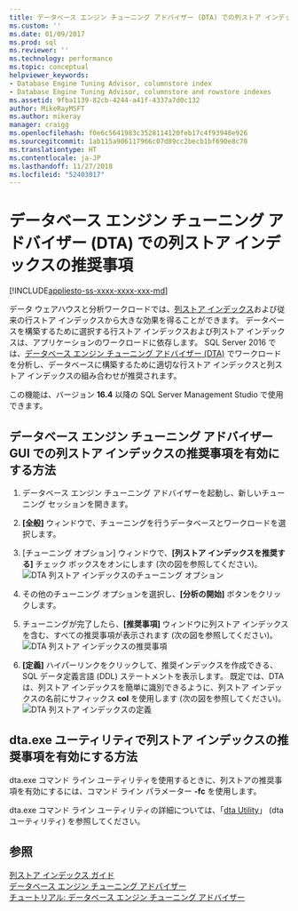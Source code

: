 ```yaml
---
title: データベース エンジン チューニング アドバイザー (DTA) での列ストア インデックスの推奨事項 | Microsoft Docs
ms.custom: ''
ms.date: 01/09/2017
ms.prod: sql
ms.reviewer: ''
ms.technology: performance
ms.topic: conceptual
helpviewer_keywords:
- Database Engine Tuning Advisor, columnstore index
- Database Engine Tuning Advisor, columnstore and rowstore indexes
ms.assetid: 9fba1139-82cb-4244-a41f-4337a7d0c132
author: MikeRayMSFT
ms.author: mikeray
manager: craigg
ms.openlocfilehash: f0e6c5641983c3528114120feb17c4f93948e926
ms.sourcegitcommit: 1ab115a906117966c07d89cc2becb1bf690e8c78
ms.translationtype: HT
ms.contentlocale: ja-JP
ms.lasthandoff: 11/27/2018
ms.locfileid: "52403017"
---
```

# <a name="columnstore-index-recommendations-in-database-engine-tuning-advisor-dta"></a>データベース エンジン チューニング アドバイザー (DTA) での列ストア インデックスの推奨事項
[!INCLUDE[appliesto-ss-xxxx-xxxx-xxx-md](../../includes/appliesto-ss-xxxx-xxxx-xxx-md.md)]

 
  データ ウェアハウスと分析ワークロードでは、[列ストア インデックス](../../t-sql/statements/create-columnstore-index-transact-sql.md)および従来の行ストア インデックスから大きな効果を得ることができます。 データベースを構築するために選択する行ストア インデックスおよび列ストア インデックスは、アプリケーションのワークロードに依存します。 SQL Server 2016 では、[データベース エンジン チューニング アドバイザー (DTA)](../../relational-databases/performance/database-engine-tuning-advisor.md) でワークロードを分析し、データベースに構築するために適切な行ストア インデックスと列ストア インデックスの組み合わせが推奨されます。 
  
 この機能は、バージョン **16.4** 以降の SQL Server Management Studio で使用できます。 
  
## <a name="how-to-enable-columnstore-index-recommendations-in-database-engine-tuning-advisor-gui"></a>データベース エンジン チューニング アドバイザー GUI での列ストア インデックスの推奨事項を有効にする方法

  
  1. データベース エンジン チューニング アドバイザーを起動し、新しいチューニング セッションを開きます。
  
  2. **[全般]** ウィンドウで、チューニングを行うデータベースとワークロードを選択します。
  
  3. [チューニング オプション] ウィンドウで、**[列ストア インデックスを推奨する]** チェック ボックスをオンにします (次の図を参照してください)。
  ![DTA 列ストア インデックスのチューニング オプション](../../relational-databases/performance/media/dta-columnstore-indexes-tuning-option.gif)
 
  4. その他のチューニング オプションを選択し、**[分析の開始]** ボタンをクリックします。
  
  5. チューニングが完了したら、**[推奨事項]** ウィンドウに列ストア インデックスを含む、すべての推奨事項が表示されます (次の図を参照してください)。      
  ![DTA 列ストア インデックスの推奨事項](../../relational-databases/performance/media/dta-columnstore-index-recommendation.gif)
  
  6. **[定義]** ハイパーリンクをクリックして、推奨インデックスを作成できる、SQL データ定義言語 (DDL) ステートメントを表示します。 既定では、DTA は、列ストア インデックスを簡単に識別できるように、列ストア インデックスの名前にサフィックス **col** を使用します (次の図を参照してください)。
  ![DTA 列ストア インデックスの定義](../../relational-databases/performance/media/dta-columnstore-index-definition.gif) 
  
  
  ## <a name="how-to-enable-columnstore-index-recommendations-in-dtaexe-utility"></a>dta.exe ユーティリティで列ストア インデックスの推奨事項を有効にする方法

dta.exe コマンド ライン ユーティリティを使用するときに、列ストアの推奨事項を有効にするには、コマンド ライン パラメーター **-fc** を使用します。

dta.exe コマンド ライン ユーティリティの詳細については、「[dta Utility](../../tools/dta/dta-utility.md)」 (dta ユーティリティ) を参照してください。

## <a name="see-also"></a>参照
[列ストア インデックス ガイド](../../relational-databases/indexes/columnstore-indexes-overview.md)       
[データベース エンジン チューニング アドバイザー](../../relational-databases/performance/database-engine-tuning-advisor.md)      
[チュートリアル: データベース エンジン チューニング アドバイザー](Tutorial:%20Database%20Engine%20Tuning%20Advisor.md)



  

